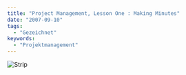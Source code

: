 ```yaml
---
title: "Project Management, Lesson One : Making Minutes"
date: "2007-09-10"
tags:
  - "Gezeichnet"
keywords:
  - "Projektmanagement"
---
```


![Strip](/img/codecandies/ZZ6FBE90B8.jpg)
